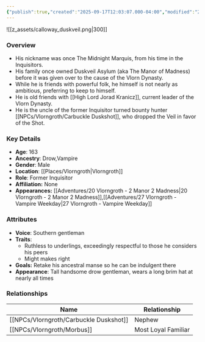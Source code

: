 ```yaml
---
{"publish":true,"created":"2025-09-17T12:03:07.000-04:00","modified":"2025-10-03T15:48:55.180-04:00","published":"2025-10-03T15:48:55.180-04:00","cssclasses":"","Age":"163","Ancestry":["Drow","Vampire"],"Gender":"Male","Location":["[[Vlorngroth]]"],"Role":["Former Inquisitor"],"Affiliation":["None"],"Appearances":["[[20 Vlorngroth - 2 Manor 2 Madness]]","[[27 Vlorngroth - Vampire Weekday]]"]}
---
```


![[z_assets/calloway_duskveil.png|300]]

### Overview
- His nickname was once The Midnight Marquis, from his time in the Inquisitors.
- His family once owned Duskveil Asylum (aka The Manor of Madness) before it was given over to the cause of the Vlorn Dynasty.
- While he is friends with powerful folk, he himself is not nearly as ambitious, preferring to keep to himself.
- He is old friends with [[High Lord Jorad Kranicz]], current leader of the Vlorn Dynasty.
- He is the uncle of the former Inquisitor turned bounty hunter [[NPCs/Vlorngroth/Carbuckle Duskshot]], who dropped the Veil in favor of the Shot.

### Key Details
- **Age**: 163
- **Ancestry**: Drow,Vampire
- **Gender**: Male
- **Location**: [[Places/Vlorngroth\|Vlorngroth]]
- **Role**: Former Inquisitor
- **Affiliation:** None
- **Appearances:** [[Adventures/20 Vlorngroth - 2 Manor 2 Madness\|20 Vlorngroth - 2 Manor 2 Madness]],[[Adventures/27 Vlorngroth - Vampire Weekday\|27 Vlorngroth - Vampire Weekday]]

### Attributes
- **Voice**: Southern gentleman
- **Traits**: 
	- Ruthless to underlings, exceedingly respectful to those he considers his peers
	- Might makes right
- **Goals:** Retake his ancestral manse so he can be indulgent there
- **Appearance**: Tall handsome drow gentleman, wears a long brim hat at nearly all times

### Relationships

| Name                   | Relationship        |
| ---------------------- | ------------------- |
| [[NPCs/Vlorngroth/Carbuckle Duskshot]] | Nephew              |
| [[NPCs/Vlorngroth/Morbus]]             | Most Loyal Familiar |

